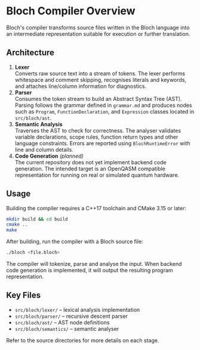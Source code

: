 # Bloch Compiler Overview

Bloch's compiler transforms source files written in the Bloch language into an intermediate representation suitable for execution or further translation.

## Architecture

1. **Lexer**  
   Converts raw source text into a stream of tokens. The lexer performs whitespace and comment skipping, recognises literals and keywords, and attaches line/column information for diagnostics.
2. **Parser**  
   Consumes the token stream to build an Abstract Syntax Tree (AST). Parsing follows the grammar defined in `grammar.md` and produces nodes such as `Program`, `FunctionDeclaration`, and `Expression` classes located in `src/bloch/ast`.
3. **Semantic Analysis**  
   Traverses the AST to check for correctness. The analyser validates variable declarations, scope rules, function return types and other language constraints. Errors are reported using `BlochRuntimeError` with line and column details.
4. **Code Generation** *(planned)*  
   The current repository does not yet implement backend code generation. The intended target is an OpenQASM compatible representation for running on real or simulated quantum hardware.

## Usage

Building the compiler requires a C++17 toolchain and CMake 3.15 or later:

```bash
mkdir build && cd build
cmake ..
make
```

After building, run the compiler with a Bloch source file:

```bash
./bloch <file.bloch>
```

The compiler will tokenize, parse and analyse the input. When backend code generation is implemented, it will output the resulting program representation.

## Key Files

- `src/bloch/lexer/` – lexical analysis implementation
- `src/bloch/parser/` – recursive descent parser
- `src/bloch/ast/` – AST node definitions
- `src/bloch/semantics/` – semantic analyser

Refer to the source directories for more details on each stage.